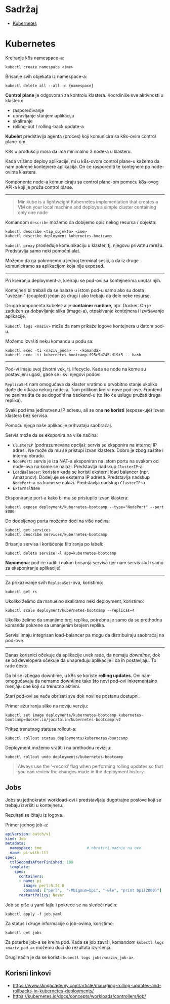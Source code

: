 # Sadržaj

* [Kubernetes](#kubernetes)


# Kubernetes

Kreiranje k8s namespace-a:
```Shell
kubectl create namespace <ime>
```

Brisanje svih objekata iz namespace-a:
```Shell
kubectl delete all --all -n {namespace}
```

**Control plane** je odgovoran za kontrolu klastera. Koordiniše
sve aktivnosti u klasteru:
* raspoređivanje
* upravljanje stanjem aplikacija
* skaliranje
* rolling-out / rolling-back update-a

**Kubelet** predstavlja agenta (proces) koji komunicira sa 
k8s-ovim control plane-om.

K8s u produkciji mora da ima minimalno 3 node-a u klasteru.

Kada vrišimo deploy aplikacije, mi u k8s-ovom control plane-u
kažemo da nam pokrene kontejnere aplikacija. On će rasporediti
te kontejnere po node-ovima klastera.

Komponente node-a komuniciraju sa control plane-om pomoću
k8s-ovog API-a koji je pruža control plane.

---

> Minikube is a lightweight Kubernetes implementation that creates a VM
> on your local machine and deploys a simple cluster containing only 
> one node

Komandom `describe` možemo da dobijemo opis nekog resursa / objekta:
```Shell
kubectl describe <tip_objekta> <ime>
kubectl describe deployment kubernetes-bootcamp
```

`kubectl proxy` prosleđuje komunikaciju u klaster, tj. njegovu
privatnu mrežu. Predstavlja samo neki pomoćni alat.

Možemo da ga pokrenemo u jednoj terminal sesiji, a da iz druge
komuniciramo sa aplikacijom koja nije exposed.

---

Pri kreiranju deployment-a, kreiraju se pod-ovi sa kontejnerima
unutar njih.

Kontejneri bi trebali da se nalaze u istom pod-u samo ako su
dosta "uvezani" (coupled) jedan za drugi i ako trebaju da dele
neke resurse.

Druga komponenta kubelet-a je **container runtime**, npr. Docker.
On je zadužen za dobavljanje slika (image-a), otpakivanje kontejnera
i izvršavanje aplikacije.

`kubectl logs <naziv>` može da nam prikaže logove kontejnera u datom pod-u.

Možemo izvršiti neku komandu u podu sa:
```Shell
kubectl exec -ti <naziv_poda> -- <komanda>
kubectl exec -ti kubernetes-bootcamp-f95c5b745-dl9t5 -- bash
```
---

Pod-vi imaju svoj životni vek, tj. lifecycle. Kada se node na kome
su postavljeni ugasi, gase se i svi njegovi podovi.

`ReplicaSet` nam omogućava da klaster vratimo u prvobitno stanje
ukoliko dođe do otkaza nekog node-a. Tom prilikom kreira nove
pod-ove. Frontend ne zanima šta će se dogoditi na backend-u
(to što će uslugu pružati druga replika).

Svaki pod ima jedinstvenu IP adresu, ali se ona **ne koristi**
(expose-uje) izvan klastera bez servisa.

Pomoću njega naše aplikacije prihvataju saobraćaj.

Servis može da se eksponira na više načina:
* `ClusterIP` (podrazumevana opcija): servis se eksponira na internoj 
   IP adresi. Ne može da mu se pristupi izvan klastera. Dobro je zbog zaštite
   i internu obradu.
* `NodePort`: servis je iza NAT-a eksponiran na istom portu na svakom od node-ova 
   na kome se nalazi. Predstavlja nadskup `ClusterIP`-a
* `LoadBalancer`: koristan kada se koristi eksterni load balancer (npr. Amazonov).
  Dodeljuje se eksterna IP adresa. Predstavlja nadskup `NodePort`-a
   na kome se nalazi. Predstavlja nadskup `ClusterIP`-a
* `ExternalName`

Eksponiranje port-a kako bi mu se pristupilo izvan klastera:
```Shell
kubectl expose deployment/kubernetes-bootcamp --type="NodePort" --port 8080
```

Do dodeljenog porta možemo doći na više načina:
```Shell
kubectl get services
kubectl describe services/kubernetes-bootcamp
```

Brisanje servisa i korišćenje filtriranja po labeli:
```Shell
kubectl delete service -l app=kubernetes-bootcamp
```

**Napomena**: pod će raditi i nakon brisanja servisa (jer nam servis 
              služi samo za eksponiranje aplikacije)

---

Za prikazivanje svih `ReplicaSet`-ova, koristimo:
```Shell
kubectl get rs
```

Ukoliko želimo da manuelno skaliramo neki deployment, koristimo:
```Shell
kubectl scale deployment/kubernetes-bootcamp --replicas=4
```

Ukoliko želimo da smanjimo broj replika, potrebno je samo da se
prethodna komanda pokrene sa umanjenim brojem replika.

Servisi imaju integrisan load-balancer pa mogu da distribuiraju
saobraćaj na pod-ove.

---

Danas korisnici očekuje da aplikacije uvek rade, da nemaju *downtime*,
dok se od developera očekuje da unapređuju aplikacije i da ih postavljaju.
To rade često.

Da bi se izbegao downtime, u k8s se koriste **rolling updates**. Oni nam 
omogućavaju da nemamo downtime tako što novi pod-ovi inkrementalno 
menjaju one koji su trenutno aktivni.

Stari pod-ovi se neće obrisati sve dok novi ne postanu dostupni.

Primer ažuriranja slike na noviju verziju:
```Shell
kubectl set image deployments/kubernetes-bootcamp kubernetes-bootcamp=docker.io/jocatalin/kubernetes-bootcamp:v2
```

Prikaz trenutnog statusa rollout-a:
```Shell
kubectl rollout status deployments/kubernetes-bootcamp
```

Deployment možemo vratiti i na prethodnu reviziju:
```Shell
kubectl rollout undo deployments/kubernetes-bootcamp
```

> Always use the ‘–record’ flag when performing rolling updates 
> so that you can review the changes made in the deployment history.

## Jobs

Jobs su jednokratni workload-ovi i predstavljaju dugotrajne poslove
koji se trebaju izvršiti u kontejneru.

Rezultati se čitaju iz logova.

Primer jednog job-a:
```YAML
apiVersion: batch/v1
kind: Job
metadata:
  namespace: ime                    # obratiti paznju na ovo
  name: pi-with-ttl
spec:
  ttlSecondsAfterFinished: 100
  template:
    spec:
      containers:
      - name: pi
        image: perl:5.34.0
        command: ["perl",  "-Mbignum=bpi", "-wle", "print bpi(2000)"]
      restartPolicy: Never
```

Job se piše u yaml fajlu i pokreće se na sledeći način:
```Shell
kubectl apply -f job.yaml
```

Za status i druge informacije o job-ovima, koristimo:
```Shell
kubectl get jobs
```

Za poterbe job-a se kreira pod. Kada se job završi, komandom
`kubectl logs <naziv_pod-a>` možemo doći do rezultata izvršenja.

Drugi način je da se koristi: `kubectl logs jobs/<naziv_job-a>`.

## Korisni linkovi

* https://www.slingacademy.com/article/managing-rolling-updates-and-rollbacks-in-kubernetes-deployments/
* https://kubernetes.io/docs/concepts/workloads/controllers/job/